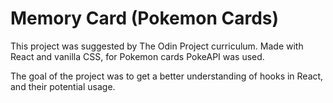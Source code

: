 # Memory Card (Pokemon Cards)
This project was suggested by The Odin Project curriculum.
Made with React and vanilla CSS, for Pokemon cards PokeAPI was used.


The goal of the project was to get a better understanding of hooks in React, and their potential usage.

